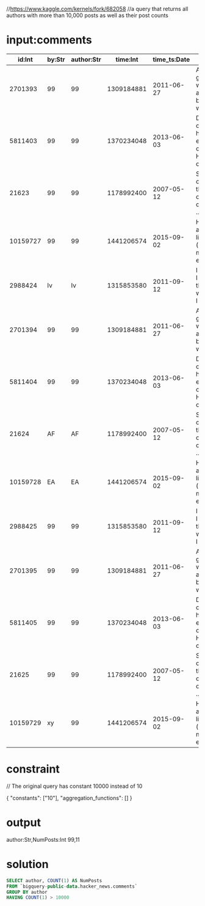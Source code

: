 //https://www.kaggle.com/kernels/fork/682058
//a query that returns all authors with more than 10,000 posts as well as their post counts

# input:comments

| id:Int | by:Str | author:Str | time:Int | time_ts:Date | text:Str | parent:Int | deleted:Str | dead:Str | ranking:Int |
|---|---|---|---|---|---|---|---|---|---|
| 2701393 | 99 | 99 | 1309184881 | 2011-06-27 | And the glazier who fixed all the broken windo... | 91 | NULL | NULL | 0 |
| 5811403 | 99 | 99 | 1370234048 | 2013-06-03 | Does canada have the equivalent of H1B/Green c... | 92 | NULL | NULL | 0 |
| 21623 | 99 | 99 | 1178992400 | 2007-05-12 | Speaking of Rails, there are other options in ... | 93 | NULL | NULL | 0 |
| 10159727 | 99 | 99 | 1441206574 | 2015-09-02 | Humans and large livestock (and maybe even pet... | 94 | NULL | NULL | 0 |
| 2988424 | Iv | Iv | 1315853580 | 2011-09-12 | I must say I reacted in the same way when I re... | 95 | NULL | NULL | 0 |
| 2701394 | 99 | 99 | 1309184881 | 2011-06-27 | And the glazier who fixed all the broken windo... | 96 | NULL | NULL | 0 |
| 5811404 | 99 | 99 | 1370234048 | 2013-06-03 | Does canada have the equivalent of H1B/Green c... | 97 | NULL | NULL | 0 |
| 21624 | AF | AF | 1178992400 | 2007-05-12 | Speaking of Rails, there are other options in ... | 98 | NULL | NULL | 0 |
| 10159728 | EA | EA | 1441206574 | 2015-09-02 | Humans and large livestock (and maybe even pet... | 99 | NULL | NULL | 0 |
| 2988425 | 99 | 99 | 1315853580 | 2011-09-12 | I must say I reacted in the same way when I re... | 100 | NULL | NULL | 0 |
| 2701395 | 99 | 99 | 1309184881 | 2011-06-27 | And the glazier who fixed all the broken windo... | 101 | NULL | NULL | 0 |
| 5811405 | 99 | 99 | 1370234048 | 2013-06-03 | Does canada have the equivalent of H1B/Green c... | 102 | NULL | NULL | 0 |
| 21625 | 99 | 99 | 1178992400 | 2007-05-12 | Speaking of Rails, there are other options in ... | 103 | NULL | NULL | 0 |
| 10159729 | xy | 99 | 1441206574 | 2015-09-02 | Humans and large livestock (and maybe even pet... | 104 | NULL | NULL | 0 |


# constraint

// The original query has constant 10000 instead of 10

{
  "constants": ["10"],
  "aggregation_functions": []
}

# output

author:Str,NumPosts:Int
99,11

# solution

```sql
SELECT author, COUNT(1) AS NumPosts
FROM `bigquery-public-data.hacker_news.comments`
GROUP BY author
HAVING COUNT(1) > 10000
```
